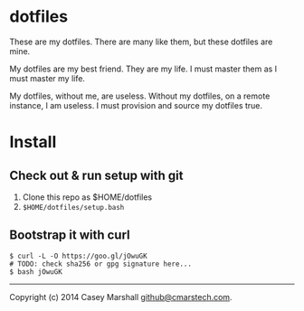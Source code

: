 # dotfiles

These are my dotfiles. There are many like them, but these dotfiles are mine.

My dotfiles are my best friend. They are my life. I must master them as I must
master my life.

My dotfiles, without me, are useless. Without my dotfiles, on a remote
instance, I am useless. I must provision and source my dotfiles true.

# Install

## Check out & run setup with git

1. Clone this repo as $HOME/dotfiles
2. `$HOME/dotfiles/setup.bash`

## Bootstrap it with curl

```
$ curl -L -O https://goo.gl/jOwuGK
# TODO: check sha256 or gpg signature here...
$ bash jOwuGK
```

---

Copyright (c) 2014 Casey Marshall <github@cmarstech.com>.
